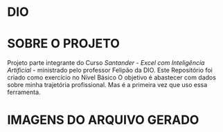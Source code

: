 # DIO
# SOBRE O PROJETO
Projeto parte integrante do Curso *Santander - Excel com Inteligência Artificial* - ministrado pelo professor Felipão da DIO.
Este Repositório foi criado como exercício no Nível Básico
O objetivo é abastecer com dados sobre minha trajetória profissional. Mas é a primeira vez que uso essa ferramenta.
# IMAGENS DO ARQUIVO GERADO 
